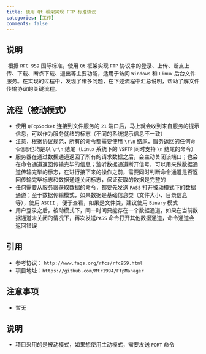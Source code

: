 ```yaml
---
title: 使用 Qt 框架实现 FTP 标准协议
categories: [工作]
comments: false
---
```


## 说明

​	根据 `RFC 959` 国际标准，使用 `Qt` 框架实现 `FTP` 协议中的登录、上传、断点上传、下载、断点下载、退出等主要功能，适用于访问 `Windows` 和 `Linux` 后台文件服务。在实现的过程中，发现了诸多问题，在下述流程中汇总说明，帮助了解文件传输协议的关键流程。

## 流程（被动模式）
- 使用 `QTcpSocket` 连接到文件服务的 `21` 端口后，马上就会收到来自服务的提示信息，可以作为服务就绪的标志（不同的系统提示信息不一致）
- 注意，根据协议规范，所有的命令都需要使用 `\r\n` 结尾，服务返回的任何`命令信息`也均是以 `\r\n` 结尾（`Linux` 系统下的 `VSFTP` 同时支持 `\n` 结尾的命令）
- 服务器在通过数据通道返回了所有的请求数据之后，会主动关闭该端口；也会在命令通道返回传输完毕的信息；监听数据通道断开信号，可以用来做数据通道传输完毕的标志，在进行接下来的操作之前，需要同时判断命令通道是否返回传输完毕标志和数据通道关闭标志，保证获取的数据是完整的
- 任何需要从服务器获取数据的命令，都要先发送 `PASS` 打开被动模式下的数据通道；至于数据传输模式，如果数据是基础信息类（文件大小、目录信息等），使用 `ASCII` ，便于查看，如果是文件类，建议使用 `Binary` 模式
- 用户登录之后，被动模式下，同一时间只能存在一个数据通道，如果在当前数据通道未关闭的情况下，再次发送`PASS` 命令打开其他数据通道，命令通道会返回错误

## 引用

* 参考协议： `http://www.faqs.org/rfcs/rfc959.html`
* 项目地址：`https://github.com/Mtr1994/FtpManager`

## 注意事项

- 暂无

## 说明
- 项目采用的是被动模式，如果想使用主动模式，需要发送 `PORT` 命令